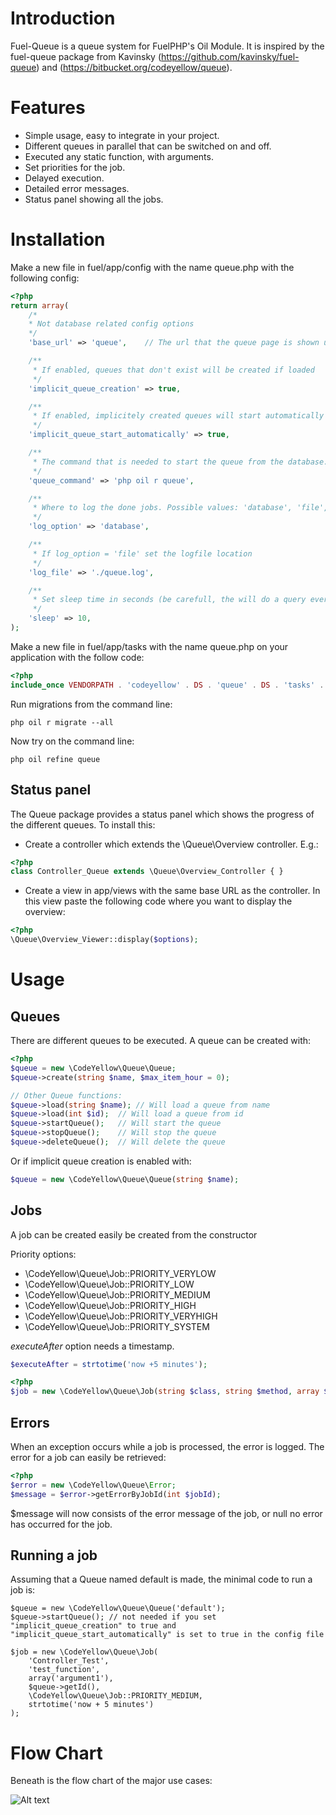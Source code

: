 # Introduction
Fuel-Queue is a queue system for FuelPHP's Oil Module. It is inspired by the fuel-queue package from Kavinsky (https://github.com/kavinsky/fuel-queue) and (https://bitbucket.org/codeyellow/queue).

# Features
* Simple usage, easy to integrate in your project.
* Different queues in parallel that can be switched on and off.
* Executed any static function, with arguments.
* Set priorities for the job.
* Delayed execution.
* Detailed error messages.
* Status panel showing all the jobs.


# Installation
Make a new file in fuel/app/config with the name queue.php with the following config:

```php
<?php
return array(
    /*
    * Not database related config options
    */
    'base_url' => 'queue',    // The url that the queue page is shown upon

    /**
     * If enabled, queues that don't exist will be created if loaded
     */
    'implicit_queue_creation' => true,

    /**
     * If enabled, implicitely created queues will start automatically
     */
    'implicit_queue_start_automatically' => true,

    /**
     * The command that is needed to start the queue from the database.
     */
    'queue_command' => 'php oil r queue',

    /**
     * Where to log the done jobs. Possible values: 'database', 'file', 'none'
     */
    'log_option' => 'database',

    /**
     * If log_option = 'file' set the logfile location
     */
    'log_file' => './queue.log',

    /**
     * Set sleep time in seconds (be carefull, the will do a query every 10 seconds on your database)
     */
    'sleep' => 10,
);
```

Make a new file in fuel/app/tasks with the name queue.php on your application with the follow code:

```php
<?php
include_once VENDORPATH . 'codeyellow' . DS . 'queue' . DS . 'tasks' . DS . 'queue.php';
```
Run migrations from the command line:

```
php oil r migrate --all
```

Now try on the command line:

```
php oil refine queue
```

## Status panel
The Queue package provides a status panel which shows the progress of the different queues. To install this:

* Create a controller which extends the \Queue\Overview controller. E.g.:

```php
<?php
class Controller_Queue extends \Queue\Overview_Controller { }
```

* Create a view in app/views with the same base URL as the controller. In this view paste the following code where you want to display the overview:

```php
<?php
\Queue\Overview_Viewer::display($options);
```

# Usage

## Queues

There are different queues to be executed. A queue can be created with:

```php
<?php
$queue = new \CodeYellow\Queue\Queue;
$queue->create(string $name, $max_item_hour = 0);

// Other Queue functions:
$queue->load(string $name); // Will load a queue from name
$queue->load(int $id);  // Will load a queue from id
$queue->startQueue();   // Will start the queue
$queue->stopQueue();    // Will stop the queue
$queue->deleteQueue();  // Will delete the queue
```

Or if implicit queue creation is enabled with:
```php
$queue = new \CodeYellow\Queue\Queue(string $name);
```

## Jobs

A job can be created easily be created from the constructor

Priority options:
- \CodeYellow\Queue\Job::PRIORITY_VERYLOW
- \CodeYellow\Queue\Job::PRIORITY_LOW
- \CodeYellow\Queue\Job::PRIORITY_MEDIUM
- \CodeYellow\Queue\Job::PRIORITY_HIGH
- \CodeYellow\Queue\Job::PRIORITY_VERYHIGH
- \CodeYellow\Queue\Job::PRIORITY_SYSTEM

*executeAfter* option needs a timestamp.
```php
$executeAfter = strtotime('now +5 minutes');
```

```php
<?php
$job = new \CodeYellow\Queue\Job(string $class, string $method, array $args, int $queueId, $priority, $executeAfter = 0);
```

## Errors

When an exception occurs while a job is processed, the error is logged. The error for a job can easily be retrieved:

```php
<?php
$error = new \CodeYellow\Queue\Error;
$message = $error->getErrorByJobId(int $jobId);
```
$message will now consists of the error message of the job, or null no error has occurred for the job.

## Running a job
Assuming that a Queue named default is made, the minimal code to run a job is:

```
$queue = new \CodeYellow\Queue\Queue('default');
$queue->startQueue(); // not needed if you set "implicit_queue_creation" to true and "implicit_queue_start_automatically" is set to true in the config file

$job = new \CodeYellow\Queue\Job(
    'Controller_Test',
    'test_function',
    array('argument1'),
    $queue->getId(),
    \CodeYellow\Queue\Job::PRIORITY_MEDIUM,
    strtotime('now + 5 minutes')
);
```

# Flow Chart
Beneath is the flow chart of the major use cases:

![Alt text](http://codeyellow.nl/images/queueFlowDiagram.svg)
